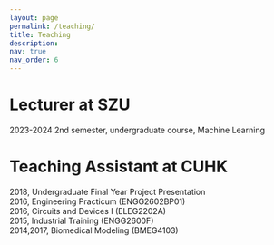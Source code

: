 ```yaml
---
layout: page
permalink: /teaching/
title: Teaching
description: 
nav: true
nav_order: 6
---
```


# Lecturer at SZU
2023-2024 2nd semester, undergraduate course, Machine Learning

# Teaching Assistant at CUHK
2018, Undergraduate Final Year Project Presentation \
2016, Engineering Practicum (ENGG2602BP01) \
2016, Circuits and Devices I (ELEG2202A) \
2015, Industrial Training (ENGG2600F) \
2014,2017, Biomedical Modeling (BMEG4103)
